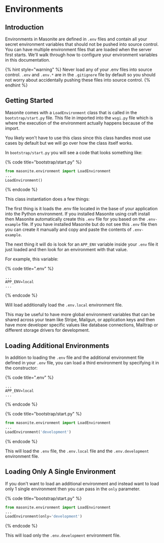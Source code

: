 # Environments

## Introduction

Environments in Masonite are defined in `.env` files and contain all your secret environment variables that should not be pushed into source control. You can have multiple environment files that are loaded when the server first starts. We'll walk through how to configure your environment variables in this documentation.

{% hint style="warning" %}
Never load any of your .env files into source control. `.env` and `.env.*` are in the `.gitignore` file by default so you should not worry about accidentally pushing these files into source control.
{% endhint %}

## Getting Started

Masonite comes with a `LoadEnvironment` class that is called in the `bootstrap/start.py` file. This file in imported into the `wsgi.py` file which is where the execution of the environment actually happens because of the import. 

You likely won't have to use this class since this class handles most use cases by default but we will go over how the class itself works.

In `bootstrap/start.py` you will see a code that looks something like:

{% code title="bootstrap/start.py" %}
```python
from masonite.environment import LoadEnvironment
...
LoadEnvironment()
```
{% endcode %}

This class instantiation does a few things:

The first thing is it loads the .env file located in the base of your application into the Python environment. If you installed Masonite using craft install then Masonite automatically create this `.env` file for you based on the `.env-example` file. If you have installed Masonite but do not see this `.env` file then you can create it manually and copy and paste the contents of `.env-example`.

The next thing it will do is look for an `APP_ENV` variable inside your `.env` file it just loaded and then look for an environment with that value.

For example, this variable:

{% code title=".env" %}
```text
...
APP_ENV=local
...
```
{% endcode %}

Will load additionally load the `.env.local` environment file.

This may be useful to have more global environment variables that can be shared across your team like Stripe, Mailgun, or application keys and then have more developer specific values like database connections, Mailtrap or different storage drivers for development.

## Loading Additional Environments

In addition to loading the `.env` file and the additional environment file defined in your `.env` file, you can load a third environment by specifying it in the constructor:

{% code title=".env" %}
```text
...
APP_ENV=local
...
```
{% endcode %}

{% code title="bootstrap/start.py" %}
```python
from masonite.environment import LoadEnvironment
...
LoadEnvironment('development')
```
{% endcode %}

This will load the `.env` file, the `.env.local` file and the `.env.development` environment file. 

## Loading Only A Single Environment

If you don't want to load an additional environment and instead want to load only 1 single environment then you can pass in the `only` parameter.

{% code title="bootstrap/start.py" %}
```python
from masonite.environment import LoadEnvironment
...
LoadEnvironment(only='development')
```
{% endcode %}

This will load only the `.env.development` environment file.





